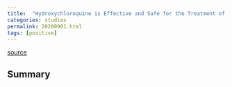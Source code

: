 ```yaml
---
title:  "Hydroxychloroquine is Effective and Safe for the Treatment of COVID-19, and May be Universally Effective When Used Early Before Hospitalization: A Systematic Review"
categories: studies
permalink: 20200901.html
tags: [positive]
---
```


[source](https://www.researchgate.net/publication/344103059_Hydroxychloroquine_is_Effective_and_Safe_for_the_Treatment_of_COVID-19_and_May_be_Universally_Effective_When_Used_Early_Before_Hospitalization_A_Systematic_Review)

## Summary

```HCQ is consistently effective against COVID-19 when used early in the outpatient setting, it is overall effective against COVID-19, it has not produced worsening, it is safe. 
```
